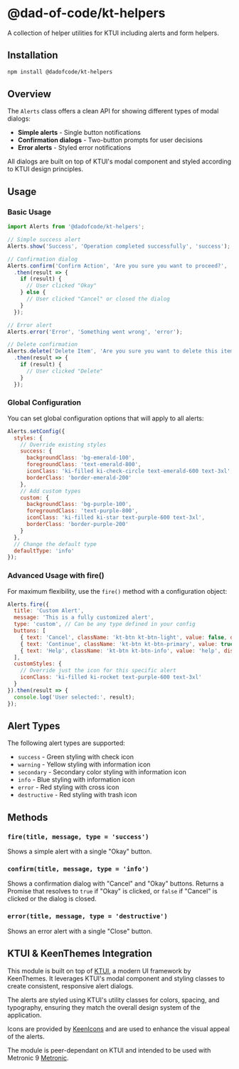 # @dad-of-code/kt-helpers

A collection of helper utilities for KTUI including alerts and form helpers.

## Installation

```bash
npm install @dadofcode/kt-helpers
```

## Overview

The `Alerts` class offers a clean API for showing different types of modal dialogs:

- **Simple alerts** - Single button notifications
- **Confirmation dialogs** - Two-button prompts for user decisions
- **Error alerts** - Styled error notifications

All dialogs are built on top of KTUI's modal component and styled according to KTUI design principles.

## Usage

### Basic Usage

```javascript
import Alerts from '@dadofcode/kt-helpers';

// Simple success alert
Alerts.show('Success', 'Operation completed successfully', 'success');

// Confirmation dialog
Alerts.confirm('Confirm Action', 'Are you sure you want to proceed?', 'warning')
  .then(result => {
    if (result) {
      // User clicked "Okay"
    } else {
      // User clicked "Cancel" or closed the dialog
    }
  });

// Error alert
Alerts.error('Error', 'Something went wrong', 'error');

// Delete confirmation
Alerts.delete('Delete Item', 'Are you sure you want to delete this item?')
  .then(result => {
    if (result) {
      // User clicked "Delete"
    }
  });
```

### Global Configuration

You can set global configuration options that will apply to all alerts:

```javascript
Alerts.setConfig({
  styles: {
    // Override existing styles
    success: {
      backgroundClass: 'bg-emerald-100',
      foregroundClass: 'text-emerald-800',
      iconClass: 'ki-filled ki-check-circle text-emerald-600 text-3xl',
      borderClass: 'border-emerald-200'
    },
    // Add custom types
    custom: {
      backgroundClass: 'bg-purple-100',
      foregroundClass: 'text-purple-800',
      iconClass: 'ki-filled ki-star text-purple-600 text-3xl',
      borderClass: 'border-purple-200'
    }
  },
  // Change the default type
  defaultType: 'info'
});
```

### Advanced Usage with fire()

For maximum flexibility, use the `fire()` method with a configuration object:

```javascript
Alerts.fire({
  title: 'Custom Alert',
  message: 'This is a fully customized alert',
  type: 'custom', // Can be any type defined in your config
  buttons: [
    { text: 'Cancel', className: 'kt-btn kt-btn-light', value: false, dismiss: true },
    { text: 'Continue', className: 'kt-btn kt-btn-primary', value: true, dismiss: true },
    { text: 'Help', className: 'kt-btn kt-btn-info', value: 'help', dismiss: false }
  ],
  customStyles: {
    // Override just the icon for this specific alert
    iconClass: 'ki-filled ki-rocket text-purple-600 text-3xl'
  }
}).then(result => {
  console.log('User selected:', result);
});
```

## Alert Types

The following alert types are supported:

- `success` - Green styling with check icon
- `warning` - Yellow styling with information icon
- `secondary` - Secondary color styling with information icon
- `info` - Blue styling with information icon
- `error` - Red styling with cross icon
- `destructive` - Red styling with trash icon

## Methods

### `fire(title, message, type = 'success')`

Shows a simple alert with a single "Okay" button.

### `confirm(title, message, type = 'info')`

Shows a confirmation dialog with "Cancel" and "Okay" buttons. Returns a Promise that resolves to `true` if "Okay" is clicked, or `false` if "Cancel" is clicked or the dialog is closed.

### `error(title, message, type = 'destructive')`

Shows an error alert with a single "Close" button.


## KTUI & KeenThemes Integration

This module is built on top of [KTUI](https://github.com/keenthemes/ktui), a modern UI framework by KeenThemes. It leverages KTUI's modal component and styling classes to create consistent, responsive alert dialogs.

The alerts are styled using KTUI's utility classes for colors, spacing, and typography, ensuring they match the overall design system of the application.

Icons are provided by [KeenIcons](https://keenthemes.com/keenicons) and are used to enhance the visual appeal of the alerts.

The module is peer-dependant on KTUI and intended to be used with Metronic 9 [Metronic](https://keenthemes.com/metronic/).
